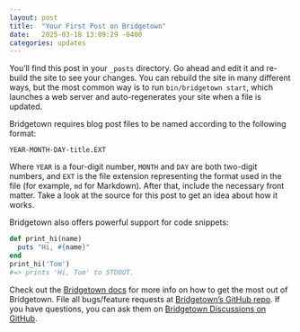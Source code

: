 ```yaml
---
layout: post
title:  "Your First Post on Bridgetown"
date:   2025-03-18 13:09:29 -0400
categories: updates
---
```


You’ll find this post in your `_posts` directory. Go ahead and edit it and re-build the site to see your changes. You can rebuild the site in many different ways, but the most common way is to run `bin/bridgetown start`, which launches a web server and auto-regenerates your site when a file is updated.

Bridgetown requires blog post files to be named according to the following format:

`YEAR-MONTH-DAY-title.EXT`

Where `YEAR` is a four-digit number, `MONTH` and `DAY` are both two-digit numbers, and `EXT` is the file extension representing the format used in the file (for example, `md` for Markdown). After that, include the necessary front matter. Take a look at the source for this post to get an idea about how it works.

Bridgetown also offers powerful support for code snippets:

```ruby
def print_hi(name)
  puts "Hi, #{name}"
end
print_hi('Tom')
#=> prints 'Hi, Tom' to STDOUT.
```

Check out the [Bridgetown docs](https://bridgetownrb.com/docs/) for more info on how to get the most out of Bridgetown. File all bugs/feature requests at [Bridgetown’s GitHub repo](https://github.com/bridgetownrb/bridgetown). If you have questions, you can ask them on [Bridgetown Discussions on GitHub](https://github.com/bridgetownrb/bridgetown/discussions).
